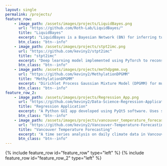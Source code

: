 ```yaml
---
layout: single
permalink: /projects/
feature_row:
    - image_path: /assets/images/projects/LiquidBayes.png
      url: "https://github.com/Roth-Lab/LiquidBayes/"
      title: "LiquidBayes"
      excerpt: "LiquidBayes is a Bayesian Network (BN) for inferring tumour fraction and clonal prevalences from whole genome sequencing of cell-free DNA (cfDNA) and Direct Library Preparation (DLP+) of a matched tissue biopsy."
      btn_class: "btn--info"
    - image_path: /assets/images/projects/stpt2imc.png
      url: "https://github.com/keviny2/stpt2imc"
      title: "stpt2imc"
      excerpt: "Deep learning model implemented using PyTorch to reconstruct Imaging Mass Spectrometry (IMC) images from Serial Two-Photon Tomography (STPT)."
      btn_class: "btn--info"
    - image_path: /assets/images/projects/methdpgmm.svg
      url: "https://github.com/keviny2/MethylationDPGMM"
      title: "MethylationDPGMM"
      excerpt: "Dirichlet Process Gaussian Mixture Model (DPGMM) for multi-modal pan-cancer stratification using DNA methylation and RNA expression."
      btn_class: "btn--info"
feature_row_2:
    - image_path: /assets/images/projects/Regression_App.png
      url: "https://github.com/keviny2/Data-Science-Regression-Application"
      title: "Regression Application"
      excerpt: "A Python GUI app developed using PyQt5 software. Uses statsmodels to perform different types of regressions. Visualizes regressions with matplotlib. User friendly UI that is easy to use and pleasant to look at."
      btn_class: "btn--info"
    - image_path: /assets/images/projects/vancouver_temperature_forecasting.png
      url: "https://github.com/keviny2/Vancouver-Temperature-Forecasting"
      title: "Vancouver Temperature Forecasting"
      excerpt: "A time series analysis on daily climate data in Vancouver between Jan. 1, 2003 - Mar. 31, 2020. Performed a Seasonal Mann-Kendall Trend Test to check for the presence an upward trend in mean temperature. Applied Holt Winters Exponential Smoothing to forecast future temperatures."
      btn_class: "btn--info"
---
```


{% include feature_row id="feature_row" type="left" %}
{% include feature_row id="feature_row_2" type="left" %}
